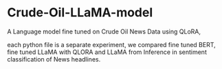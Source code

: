 # Crude-Oil-LLaMA-model
A Language model fine tuned on Crude Oil News Data using QLoRA,

each python file is a separate experiment, we compared fine tuned BERT, fine tuned LLaMA with QLORA and LLaMA from Inference in sentiment classification of News headlines.
